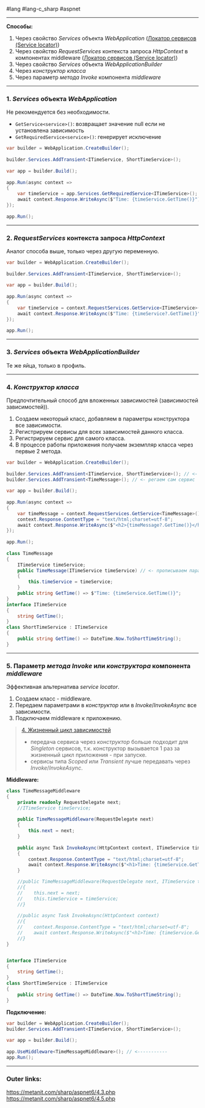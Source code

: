 #lang #lang-c_sharp #aspnet

---
**Способы:**
1. Через свойство *Services* объекта *WebApplication* ([Локатор сервисов (Service locator)](8.%20Patterns/Проектирование/Порождающие/Локатор%20сервисов%20(Service%20locator).md))
2. Через свойство *RequestServices* контекста запроса *HttpContext* в компонентах middleware  ([Локатор сервисов (Service locator)](8.%20Patterns/Проектирование/Порождающие/Локатор%20сервисов%20(Service%20locator).md))
3. Через свойство *Services* объекта *WebApplicationBuilder*
4. Через *конструктор класса*
5. Через параметр *метода Invoke* компонента *middleware*


---
### 1. *Services* объекта *WebApplication*
Не рекомендуется без необходимости.
- `GetService<service>()`: возвращает значение null если не установлена зависимость
- `GetRequiredService<service>()`: генерирует исключение

```csharp
var builder = WebApplication.CreateBuilder();
 
builder.Services.AddTransient<ITimeService, ShortTimeService>();
 
var app = builder.Build();
 
app.Run(async context =>
{
    var timeService = app.Services.GetRequiredService<ITimeService>(); 
    await context.Response.WriteAsync($"Time: {timeService.GetTime()}");
});
 
app.Run();
```

---
### 2. *RequestServices* контекста запроса *HttpContext*
Аналог способа выше, только через другую переменную.

```csharp
var builder = WebApplication.CreateBuilder();
 
builder.Services.AddTransient<ITimeService, ShortTimeService>();
 
var app = builder.Build();
 
app.Run(async context =>
{
    var timeService = context.RequestServices.GetService<ITimeService>(); 
    await context.Response.WriteAsync($"Time: {timeService?.GetTime()}");
});
 
app.Run();
```


---
### 3. *Services* объекта *WebApplicationBuilder*
Те же яйца, только в профиль.

---

### 4. *Конструктор класса*
Предпочтительный способ для вложенных зависимостей (зависимостей зависимостей)).

1. Создаем некоторый класс, добавляем в параметры конструктора все зависимости.
2. Регистрируем сервисы для всех зависимостей данного класса.
3. Регистрируем сервис для самого класса.
4. В процессе работы приложения получаем экземпляр класса через первые 2 метода.

```csharp
var builder = WebApplication.CreateBuilder();
 
builder.Services.AddTransient<ITimeService, ShortTimeService>(); // <- регаем зависимости сервиса
builder.Services.AddTransient<TimeMessage>(); // <- регаем сам сервис
 
var app = builder.Build();
 
app.Run(async context =>
{
    var timeMessage = context.RequestServices.GetService<TimeMessage>(); // <- получаем экземпляр сервиса со всем деревом зависимостей.
    context.Response.ContentType = "text/html;charset=utf-8";
    await context.Response.WriteAsync($"<h2>{timeMessage?.GetTime()}</h2>");
});
 
app.Run();
 
class TimeMessage
{
    ITimeService timeService;
    public TimeMessage(ITimeService timeService) // <- прописываем параметрами от чего зависим
    {
        this.timeService = timeService;
    }
    public string GetTime() => $"Time: {timeService.GetTime()}";
}
interface ITimeService
{
    string GetTime();
}
class ShortTimeService : ITimeService
{
    public string GetTime() => DateTime.Now.ToShortTimeString();
}
```
---
### 5. Параметр *метода Invoke* или *конструктора* компонента *middleware*
Эффективная альтернатива *service locator*.

1. Создаем класс - middleware.
2. Передаем параметрами в *конструктор* или в *Invoke*/*InvokeAsync* все зависимости.
3. Подключаем middleware к приложению.

> [4. Жизненный цикл зависимостей](2.%20Frameworks/С-sharp%20-%20ASP.NET/ASP.NET%20Core/2.%20DI/4.%20Жизненный%20цикл%20зависимостей.md)
> - передача сервиса через *конструктор* больше подходит для *Singleton* сервисов, т.к. конструктор вызывается 1 раз за жизненный цикл приложения - при запуске.
> - сервисы типа *Scoped* или *Transient* лучше передавать через *Invoke*/*InvokeAsync*.

**Middleware:**
```csharp
class TimeMessageMiddleware
{
    private readonly RequestDelegate next;
    //ITimeService timeService;
 
    public TimeMessageMiddleware(RequestDelegate next)
    {
        this.next = next;
    }
 
    public async Task InvokeAsync(HttpContext context, ITimeService timeService)
    {
        context.Response.ContentType = "text/html;charset=utf-8";
        await context.Response.WriteAsync($"<h1>Time: {timeService.GetTime()}</h1>");
    }

	//public TimeMessageMiddleware(RequestDelegate next, ITimeService timeService)
    //{
    //    this.next = next;
    //    this.timeService = timeService;
    //}
 
    //public async Task InvokeAsync(HttpContext context)
    //{
    //    context.Response.ContentType = "text/html;charset=utf-8";
    //    await context.Response.WriteAsync($"<h1>Time: {timeService.GetTime()}</h1>");
    //}
}


interface ITimeService
{
    string GetTime();
}
class ShortTimeService : ITimeService
{
    public string GetTime() => DateTime.Now.ToShortTimeString();
}
```

**Подключение:**
```csharp
var builder = WebApplication.CreateBuilder();
builder.Services.AddTransient<ITimeService, ShortTimeService>();
 
var app = builder.Build();
 
app.UseMiddleware<TimeMessageMiddleware>(); // <-----------
app.Run();
```

---
### Outer links:
https://metanit.com/sharp/aspnet6/4.3.php
https://metanit.com/sharp/aspnet6/4.5.php